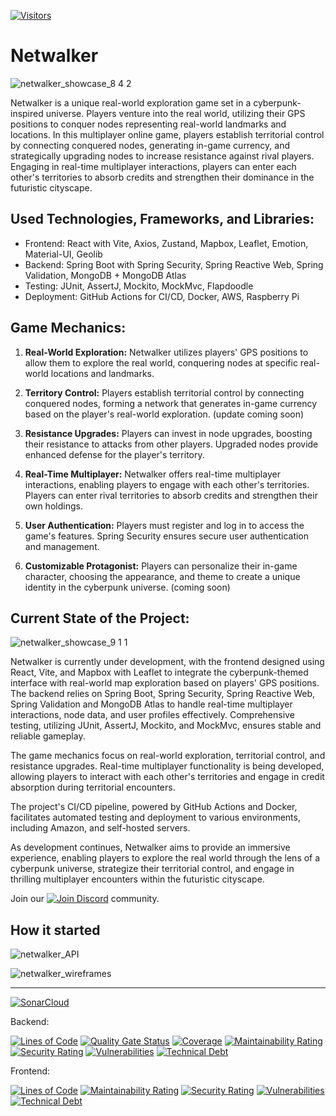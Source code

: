 [![Visitors](https://api.visitorbadge.io/api/visitors?path=https%3A%2F%2Fgithub.com%2Ftoshydev%2FnetRunner&labelColor=%23343a40&countColor=%23ff004f&style=flat&labelStyle=lower)](https://visitorbadge.io/status?path=https%3A%2F%2Fgithub.com%2Ftoshydev%2FnetRunner)

# Netwalker

![netwalker_showcase_8 4 2](https://github.com/toshydev/netRunner/assets/91165689/086c1db8-2cb6-487a-bcd9-c254c9867b0f)


Netwalker is a unique real-world exploration game set in a cyberpunk-inspired universe. Players venture into the real world, utilizing their GPS positions to conquer nodes representing real-world landmarks and locations. In this multiplayer online game, players establish territorial control by connecting conquered nodes, generating in-game currency, and strategically upgrading nodes to increase resistance against rival players. Engaging in real-time multiplayer interactions, players can enter each other's territories to absorb credits and strengthen their dominance in the futuristic cityscape.

## Used Technologies, Frameworks, and Libraries:
- Frontend: React with Vite, Axios, Zustand, Mapbox, Leaflet, Emotion, Material-UI, Geolib
- Backend: Spring Boot with Spring Security, Spring Reactive Web, Spring Validation, MongoDB + MongoDB Atlas
- Testing: JUnit, AssertJ, Mockito, MockMvc, Flapdoodle
- Deployment: GitHub Actions for CI/CD, Docker, AWS, Raspberry Pi

## Game Mechanics:
1. **Real-World Exploration:** Netwalker utilizes players' GPS positions to allow them to explore the real world, conquering nodes at specific real-world locations and landmarks.

2. **Territory Control:** Players establish territorial control by connecting conquered nodes, forming a network that generates in-game currency based on the player's real-world exploration. (update coming soon)

3. **Resistance Upgrades:** Players can invest in node upgrades, boosting their resistance to attacks from other players. Upgraded nodes provide enhanced defense for the player's territory.

4. **Real-Time Multiplayer:** Netwalker offers real-time multiplayer interactions, enabling players to engage with each other's territories. Players can enter rival territories to absorb credits and strengthen their own holdings.

5. **User Authentication:** Players must register and log in to access the game's features. Spring Security ensures secure user authentication and management.

6. **Customizable Protagonist:** Players can personalize their in-game character, choosing the appearance, and theme to create a unique identity in the cyberpunk universe. (coming soon)

## Current State of the Project:
![netwalker_showcase_9 1 1](https://github.com/toshydev/netRunner/assets/91165689/9e7279a3-e970-4f5e-aeff-07b1c405515d)


Netwalker is currently under development, with the frontend designed using React, Vite, and Mapbox with Leaflet to integrate the cyberpunk-themed interface with real-world map exploration based on players' GPS positions. The backend relies on Spring Boot, Spring Security, Spring Reactive Web, Spring Validation and MongoDB Atlas to handle real-time multiplayer interactions, node data, and user profiles effectively. Comprehensive testing, utilizing JUnit, AssertJ, Mockito, and MockMvc, ensures stable and reliable gameplay.

The game mechanics focus on real-world exploration, territorial control, and resistance upgrades. Real-time multiplayer functionality is being developed, allowing players to interact with each other's territories and engage in credit absorption during territorial encounters.

The project's CI/CD pipeline, powered by GitHub Actions and Docker, facilitates automated testing and deployment to various environments, including Amazon, and self-hosted servers.

As development continues, Netwalker aims to provide an immersive experience, enabling players to explore the real world through the lens of a cyberpunk universe, strategize their territorial control, and engage in thrilling multiplayer encounters within the futuristic cityscape.

Join our [![Join Discord](https://img.shields.io/badge/Discord-7289DA?style=plastic&logo=discord&logoColor=white)](https://discord.gg/7EJQP7TS) community.

## How it started
![netwalker_API](https://github.com/toshydev/netRunner/assets/91165689/c7aa2c0f-5622-4819-a24e-255801b400cf)

![netwalker_wireframes](https://github.com/toshydev/netRunner/assets/91165689/cbec104c-7d1b-48d4-9f25-b37e960e40d4)

---

[![SonarCloud](https://sonarcloud.io/images/project_badges/sonarcloud-orange.svg)](https://sonarcloud.io/summary/new_code?id=netRunner_backend)

Backend:

[![Lines of Code](https://sonarcloud.io/api/project_badges/measure?project=netRunner_backend&metric=ncloc)](https://sonarcloud.io/summary/new_code?id=netRunner_backend)
[![Quality Gate Status](https://sonarcloud.io/api/project_badges/measure?project=netRunner_backend&metric=alert_status)](https://sonarcloud.io/summary/new_code?id=netRunner_backend)
[![Coverage](https://sonarcloud.io/api/project_badges/measure?project=netRunner_backend&metric=coverage)](https://sonarcloud.io/summary/new_code?id=netRunner_backend)
[![Maintainability Rating](https://sonarcloud.io/api/project_badges/measure?project=netRunner_backend&metric=sqale_rating)](https://sonarcloud.io/summary/new_code?id=netRunner_backend)
[![Security Rating](https://sonarcloud.io/api/project_badges/measure?project=netRunner_backend&metric=security_rating)](https://sonarcloud.io/summary/new_code?id=netRunner_backend)
[![Vulnerabilities](https://sonarcloud.io/api/project_badges/measure?project=netRunner_backend&metric=vulnerabilities)](https://sonarcloud.io/summary/new_code?id=netRunner_backend)
[![Technical Debt](https://sonarcloud.io/api/project_badges/measure?project=netRunner_backend&metric=sqale_index)](https://sonarcloud.io/summary/new_code?id=netRunner_backend)

Frontend:

[![Lines of Code](https://sonarcloud.io/api/project_badges/measure?project=netRunner_frontend&metric=ncloc)](https://sonarcloud.io/summary/new_code?id=netRunner_frontend)
[![Maintainability Rating](https://sonarcloud.io/api/project_badges/measure?project=netRunner_frontend&metric=sqale_rating)](https://sonarcloud.io/summary/new_code?id=netRunner_frontend)
[![Security Rating](https://sonarcloud.io/api/project_badges/measure?project=netRunner_frontend&metric=security_rating)](https://sonarcloud.io/summary/new_code?id=netRunner_frontend)
[![Vulnerabilities](https://sonarcloud.io/api/project_badges/measure?project=netRunner_frontend&metric=vulnerabilities)](https://sonarcloud.io/summary/new_code?id=netRunner_frontend)
[![Technical Debt](https://sonarcloud.io/api/project_badges/measure?project=netRunner_frontend&metric=sqale_index)](https://sonarcloud.io/summary/new_code?id=netRunner_frontend)
